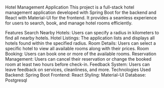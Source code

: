 Hotel Management Application
This project is a full-stack hotel management application developed with Spring Boot for the backend and React with Material-UI for the frontend. It provides a seamless experience for users to search, book, and manage hotel rooms efficiently.

Features
Search Nearby Hotels: Users can specify a radius in kilometers to find all nearby hotels.
Hotel Listings: The application lists and displays all hotels found within the specified radius.
Room Details: Users can select a specific hotel to view all available rooms along with their prices.
Room Booking: Users can book one or more of the available rooms.
Reservation Management: Users can cancel their reservation or change the booked room at least two hours before check-in.
Feedback System: Users can leave feedback on services, cleanliness, and more.
Technologies Used
Backend: Spring Boot
Frontend: React
Styling: Material-UI
Database: Postgresql
